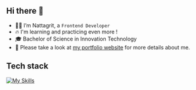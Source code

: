 ## Hi there 👋
* 🧑🏻 I’m Nattagrit, a `Frontend Developer`
* 🔥 I'm learning and practicing even more !
* 🎓 Bachelor of Science in Innovation Technology
* 📄 Please take a look at [my portfolio website](https://nattagrit-portfolio.netlify.app/) 
for more details about me.

## Tech stack
[![My Skills](https://skillicons.dev/icons?i=html,css,js,ts,react,nextjs,figma)](https://skillicons.dev)





